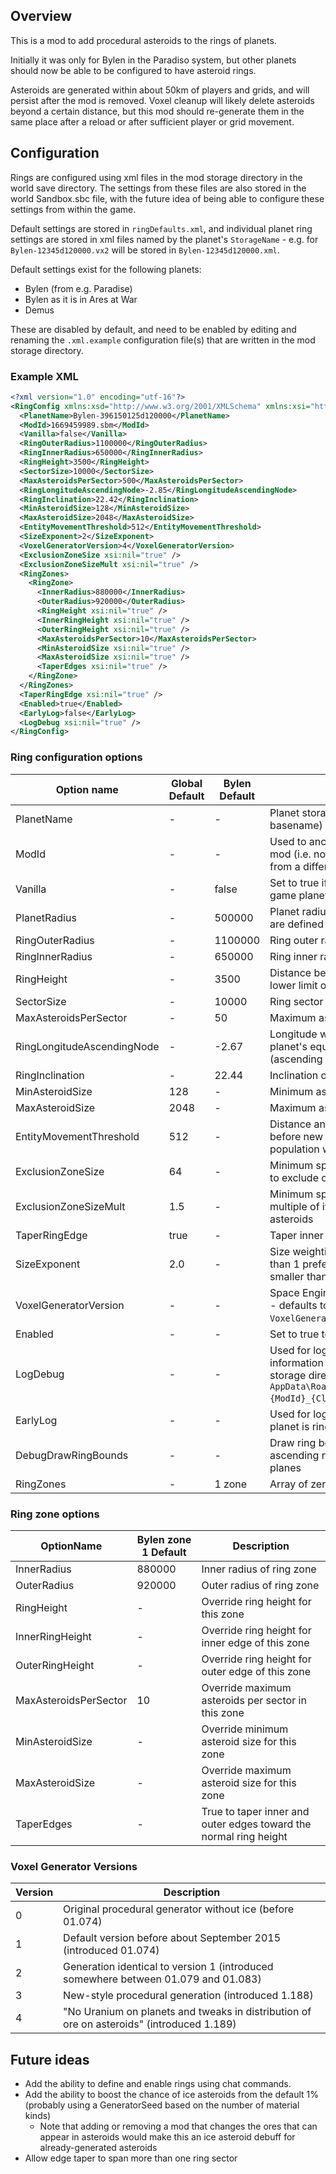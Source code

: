 ﻿## Overview

This is a mod to add procedural asteroids to the rings of planets.

Initially it was only for Bylen in the Paradiso system, but other planets
should now be able to be configured to have asteroid rings.

Asteroids are generated within about 50km of players and grids, and will
persist after the mod is removed. Voxel cleanup will likely delete
asteroids beyond a certain distance, but this mod should re-generate them
in the same place after a reload or after sufficient player or grid
movement.

## Configuration

Rings are configured using xml files in the mod storage directory in
the world save directory. The settings from these files are also stored
in the world Sandbox.sbc file, with the future idea of being able to
configure these settings from within the game.

Default settings are stored in `ringDefaults.xml`, and individual planet
ring settings are stored in xml files named by the planet's `StorageName` -
e.g. for `Bylen-12345d120000.vx2` will be stored in
`Bylen-12345d120000.xml`.

Default settings exist for the following planets:
* Bylen (from e.g. Paradise)
* Bylen as it is in Ares at War
* Demus

These are disabled by default, and need to be enabled by editing and
renaming the `.xml.example` configuration file(s) that are written in
the mod storage directory.

### Example XML

```xml
<?xml version="1.0" encoding="utf-16"?>
<RingConfig xmlns:xsd="http://www.w3.org/2001/XMLSchema" xmlns:xsi="http://www.w3.org/2001/XMLSchema-instance">
  <PlanetName>Bylen-396150125d120000</PlanetName>
  <ModId>1669459989.sbm</ModId>
  <Vanilla>false</Vanilla>
  <RingOuterRadius>1100000</RingOuterRadius>
  <RingInnerRadius>650000</RingInnerRadius>
  <RingHeight>3500</RingHeight>
  <SectorSize>10000</SectorSize>
  <MaxAsteroidsPerSector>500</MaxAsteroidsPerSector>
  <RingLongitudeAscendingNode>-2.85</RingLongitudeAscendingNode>
  <RingInclination>22.42</RingInclination>
  <MinAsteroidSize>128</MinAsteroidSize>
  <MaxAsteroidSize>2048</MaxAsteroidSize>
  <EntityMovementThreshold>512</EntityMovementThreshold>
  <SizeExponent>2</SizeExponent>
  <VoxelGeneratorVersion>4</VoxelGeneratorVersion>
  <ExclusionZoneSize xsi:nil="true" />
  <ExclusionZoneSizeMult xsi:nil="true" />
  <RingZones>
    <RingZone>
      <InnerRadius>880000</InnerRadius>
      <OuterRadius>920000</OuterRadius>
      <RingHeight xsi:nil="true" />
      <InnerRingHeight xsi:nil="true" />
      <OuterRingHeight xsi:nil="true" />
      <MaxAsteroidsPerSector>10</MaxAsteroidsPerSector>
      <MinAsteroidSize xsi:nil="true" />
      <MaxAsteroidSize xsi:nil="true" />
      <TaperEdges xsi:nil="true" />
    </RingZone>
  </RingZones>
  <TaperRingEdge xsi:nil="true" />
  <Enabled>true</Enabled>
  <EarlyLog>false</EarlyLog>
  <LogDebug xsi:nil="true" />
</RingConfig>
```

### Ring configuration options

| Option name | Global Default | Bylen Default | Description |
|-------------|----------------|---------------|-------------|
| PlanetName  | -              | -             | Planet storage name (from config file basename) |
| ModId       | -              | -             | Used to anchor the config to a specific mod (i.e. not apply if the planet comes from a different mod) |
| Vanilla     | -              | false         | Set to true if putting rings around a base-game planet |
| PlanetRadius | -             | 500000        | Planet radius for which the below values are defined |
| RingOuterRadius | -          | 1100000       | Ring outer radius in metres |
| RingInnerRadius | -          | 650000        | Ring inner radius in metres |
| RingHeight      | -          | 3500          | Distance between ring plane and upper / lower limit of ring |
| SectorSize      | -          | 10000         | Ring sector size in metres |
| MaxAsteroidsPerSector | -    | 50            | Maximum asteroids per sector |
| RingLongitudeAscendingNode | - | -2.67       | Longitude where the ring crosses the planet's equator going northwards (ascending node) |
| RingInclination | -          | 22.44         | Inclination of ring to planet's equator |
| MinAsteroidSize | 128        | -             | Minimum asteroid size in metres |
| MaxAsteroidSize | 2048       | -             | Maximum asteroid size in metres |
| EntityMovementThreshold | 512 | -            | Distance any grid or player needs to move before new sectors are considered for population with asteroids |
| ExclusionZoneSize | 64       | -             | Minimum space around asteroid in metres to exclude other asteroids |
| ExclusionZoneSizeMult | 1.5  | -             | Minimum space around asteroid as a multiple of its size to exclude other asteroids |
| TaperRingEdge | true         | -             | Taper inner and outer edges of ring |
| SizeExponent  | 2.0          | -             | Size weighting exponent. Values larger than 1 prefer smaller sizes, while values smaller than 1 prefer larger sizes |
| VoxelGeneratorVersion | -    | -             | Space Engineers voxel generator version - defaults to value in `VoxelGeneratorVersion` in `Sandbox.sbc` |
| Enabled       | -            | -             | Set to true to enable the ring |
| LogDebug      | -            | -             | Used for logging; log debugging information into a file per planet in local storage directory (by default in `AppData\Roaming\SpaceEngineers\Storage\{ModId}_{ClassName}`) |
| EarlyLog      | -            | -             | Used for logging; start logging before planet is ring enable check |
| DebugDrawRingBounds | -      | -             | Draw ring bounds with equatorial, ascending node, and maximum latitude planes |
| RingZones     | -            | 1 zone        | Array of zero or more RingZone elements |

### Ring zone options

| OptionName   | Bylen zone 1 Default | Description |
|--------------|----------------------|-------------|
| InnerRadius  | 880000               | Inner radius of ring zone |
| OuterRadius  | 920000               | Outer radius of ring zone |
| RingHeight   | -                    | Override ring height for this zone |
| InnerRingHeight | -                 | Override ring height for inner edge of this zone |
| OuterRingHeight | -                 | Override ring height for outer edge of this zone |
| MaxAsteroidsPerSector | 10          | Override maximum asteroids per sector in this zone |
| MinAsteroidSize | -                 | Override minimum asteroid size for this zone |
| MaxAsteroidSize | -                 | Override maximum asteroid size for this zone |
| TaperEdges      | -                 | True to taper inner and outer edges toward the normal ring height |

### Voxel Generator Versions

| Version | Description |
|---------|-------------|
| 0       | Original procedural generator without ice (before 01.074) |
| 1       | Default version before about September 2015 (introduced 01.074) |
| 2       | Generation identical to version 1 (introduced somewhere between 01.079 and 01.083) |
| 3       | New-style procedural generation (introduced 1.188) |
| 4       | "No Uranium on planets and tweaks in distribution of ore on asteroids" (introduced 1.189) |

## Future ideas

* Add the ability to define and enable rings using chat commands.
* Add the ability to boost the chance of ice asteroids from the default 1% (probably using a GeneratorSeed based on the number of material kinds)
  - Note that adding or removing a mod that changes the ores that can appear in asteroids would make this an ice asteroid debuff for already-generated asteroids
* Allow edge taper to span more than one ring sector
